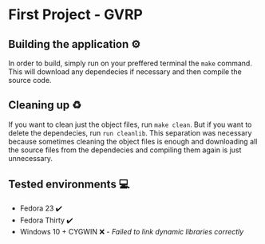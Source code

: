 # First Project - GVRP

## Building the application :gear:

In order to build, simply run on your preffered terminal the `make` command. This will download any dependecies if necessary and then compile the source code.

## Cleaning up :recycle:

If you want to clean just the object files, run `make clean`. But if you want to delete the dependecies, run `run cleanlib`. This separation was necessary because sometimes cleaning the object files is enough and downloading all the source files from the dependecies and compiling them again is just unnecessary.

## Tested environments :computer:

* Fedora 23 :heavy_check_mark:
* Fedora Thirty :heavy_check_mark:
* Windows 10 + CYGWIN :x: - *Failed to link dynamic libraries correctly*
